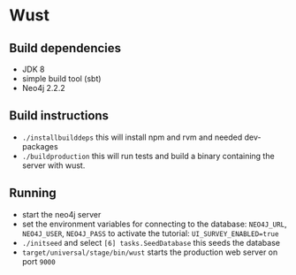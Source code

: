 # Wust

## Build dependencies
- JDK 8
- simple build tool (sbt)
- Neo4j 2.2.2

## Build instructions
- ```./installbuilddeps```
    this will install npm and rvm and needed dev-packages
- ```./buildproduction```
    this will run tests and build a binary containing the server with wust.

## Running
- start the neo4j server
- set the environment variables for connecting to the database:
    ```NEO4J_URL```, ```NEO4J_USER```, ```NEO4J_PASS```
    to activate the tutorial: ```UI_SURVEY_ENABLED=true```
- ```./initseed``` and select ```[6] tasks.SeedDatabase```
    this seeds the database
- ```target/universal/stage/bin/wust```
    starts the production web server on port ```9000```
